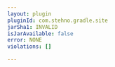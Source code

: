 ```yaml
---
layout: plugin
pluginId: com.stehno.gradle.site
jarSha1: INVALID
isJarAvailable: false
error: NONE
violations: []

---
```

